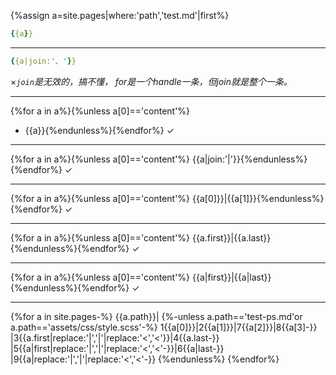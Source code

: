 {%assign a=site.pages|where:'path','test.md'|first%}
```yaml
{{a}}
```

---
```yaml
{{a|join:'、'}}
```
×*`join`是无效的，搞不懂，
for是一个handle一条，但join就是整个一条。*

---
{%for a in a%}{%unless a[0]=='content'%}
- {{a}}{%endunless%}{%endfor%}
✓

---
{%for a in a%}{%unless a[0]=='content'%}
{{a|join:'|'}}{%endunless%}{%endfor%}
✓

---
{%for a in a%}{%unless a[0]=='content'%}
{{a[0]}}|{{a[1]}}{%endunless%}{%endfor%}
✓

---
{%for a in a%}{%unless a[0]=='content'%}
{{a.first}}|{{a.last}}{%endunless%}{%endfor%}
✓

---
{%for a in a%}{%unless a[0]=='content'%}
{{a|first}}|{{a|last}}{%endunless%}{%endfor%}
✓

---

{%for a in site.pages-%}
{{a.path}}|
{%-unless a.path=='test-ps.md'or a.path=='assets/css/style.scss'-%}
1{{a[0]}}|2{{a[1]}}|7{{a[2]}}|8{{a[3]-}}
|3{{a.first|replace:'|','&vert;'|replace:'<','&lt;'}}|4{{a.last-}}
|5{{a|first|replace:'|','&vert;'|replace:'<','&lt;'-}}|6{{a|last-}}
|9{{a|replace:'|','&vert;'|replace:'<','&lt;'-}}
{%endunless%}
{%endfor%}
